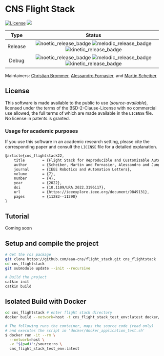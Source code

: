 # CNS Flight Stack

[![License](https://img.shields.io/badge/License-AAUCNS-informational.svg)](./LICENSE) [![](https://img.shields.io/github/v/release/aau-cns/flight_stack?logo=github)](https://github.com/aau-cns/flight_stack/releases)

| Type | Status|
|:----:|:-----:|
| Release | ![noetic_release_badge](https://img.shields.io/endpoint?url=https://gist.githubusercontent.com/ist-cns/d4b4eee830e1c61a17ed35ecf413f8d1/raw/build_ros_noetic_Release.json) ![melodic_release_badge](https://img.shields.io/endpoint?url=https://gist.githubusercontent.com/ist-cns/d4b4eee830e1c61a17ed35ecf413f8d1/raw/build_ros_melodic_Release.json) ![kinetic_release_badge](https://img.shields.io/endpoint?url=https://gist.githubusercontent.com/ist-cns/d4b4eee830e1c61a17ed35ecf413f8d1/raw/build_ros_kinetic_Release.json) |
| Debug | ![noetic_release_badge](https://img.shields.io/endpoint?url=https://gist.githubusercontent.com/ist-cns/d4b4eee830e1c61a17ed35ecf413f8d1/raw/build_ros_noetic_Debug.json) ![melodic_release_badge](https://img.shields.io/endpoint?url=https://gist.githubusercontent.com/ist-cns/d4b4eee830e1c61a17ed35ecf413f8d1/raw/build_ros_melodic_Debug.json) ![kinetic_release_badge](https://img.shields.io/endpoint?url=https://gist.githubusercontent.com/ist-cns/d4b4eee830e1c61a17ed35ecf413f8d1/raw/build_ros_kinetic_Debug.json) |

Maintainers: [Christian Brommer](mailto:christian.brommer@aau.at), [Alessandro Fornasier](mailto:alessandro.fornasier@aau.at), and [Martin Scheiber](mailto:martin.scheiber@aau.at)

## License
This software is made available to the public to use (_source-available_), licensed under the terms of the BSD-2-Clause-License with no commercial use allowed, the full terms of which are made available in the `LICENSE` file. No license in patents is granted.

### Usage for academic purposes
If you use this software in an academic research setting, please cite the
corresponding paper and consult the `LICENSE` file for a detailed explanation.

```latex
@article{cns_flightstack22,
    title        = {Flight Stack for Reproducible and Customizable Autonomy Applications in Research and Industry},
    author       = {Scheiber, Martin and Fornasier, Alessandro and Jung, Roland and Böhm, Christoph and Dhakate, Rohit and Stewart, Christian and Steinbrener, Jan and Weiss, Stephan and Brommer, Christian},
    journal      = {IEEE Robotics and Automation Letters},
    volume       = {7},
    number       = {4},
    year         = {2022},
    doi          = {10.1109/LRA.2022.3196117},
    url          = {https://ieeexplore.ieee.org/document/9849131},
    pages        = {11283--11290}
}
```

## Tutorial

Coming soon

## Setup and compile the project

```bash
# Get the ros package
git clone https://github.com/aau-cns/flight_stack.git cns_flightstack
cd cns_flightstack
git submodule update --init --recursive

# Build the project
catkin init
catkin build
```

## Isolated Build with Docker

```sh
cd cns_flightstack # enter flight stack directory
docker build --network=host -t cns_flight_stack_test_env:latest docker/ # Build the Docker image

# The following runs the container, maps the source code (read only)
# and executes the script in 'docker/docker_application_test.sh'
$ docker run -it --rm \
  --network=host \
  -v "$(pwd)":/source:ro \
  cns_flight_stack_test_env:latest
```
